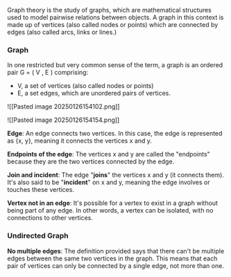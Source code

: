  Graph theory is the study of graphs, which are mathematical structures used to model pairwise relations between objects. A graph in this context is made up of vertices (also called nodes or points) which are connected by edges (also called arcs, links or lines.)

### Graph

In one restricted but very common sense of the term, a graph is an ordered pair G = ( V , E ) comprising: 
- V, a set of vertices (also called nodes or points)
- E, a set edges, which are unordered pairs of vertices.

![[Pasted image 20250126154102.png]]

![[Pasted image 20250126154154.png]]

**Edge**: An edge connects two vertices. In this case, the edge is represented as {x, y}, meaning it connects the vertices x and y.

**Endpoints of the edge**: The vertices x and y are called the "endpoints" because they are the two vertices connected by the edge.

**Join and incident**: The edge "**joins**" the vertices x and y (it connects them). It's also said to be "**incident**" on x and y, meaning the edge involves or touches these vertices.

**Vertex not in an edge**: It's possible for a vertex to exist in a graph without being part of any edge. In other words, a vertex can be isolated, with no connections to other vertices.


### Undirected Graph


**No multiple edges**: The definition provided says that there can't be multiple edges between the same two vertices in the graph. This means that each pair of vertices can only be connected by a single edge, not more than one.